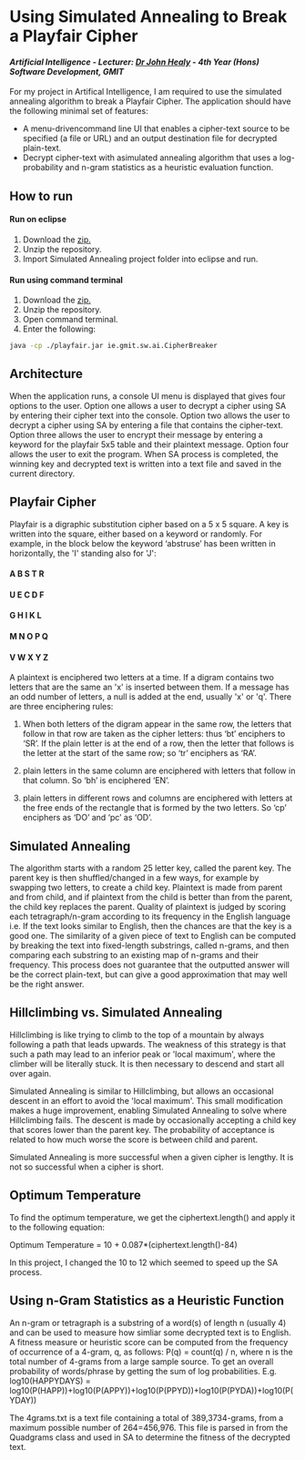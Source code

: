 # Using Simulated Annealing to Break a Playfair Cipher
#### *Artificial Intelligence - Lecturer: [Dr John Healy](https://github.com/bradanfeasa) - 4th Year (Hons) Software Development, GMIT*
For my project in Artifical Intelligence, I am required to use the simulated annealing algorithm to break a Playfair Cipher. The application should have the following minimal set of features:

- A menu-drivencommand line UI that enables a cipher-text source to be specified (a file or URL) and an output destination file for decrypted plain-text.
- Decrypt cipher-text with asimulated annealing algorithm that uses a log-probability and n-gram statistics as a heuristic evaluation function. 

## How to run
#### Run on eclipse
1. Download the [zip.](https://github.com/ianburkeixiv/Artificial_Intelligence/archive/master.zip)
2. Unzip the repository.
3. Import Simulated Annealing project folder into eclipse and run.

#### Run using command terminal
1. Download the [zip.](https://github.com/ianburkeixiv/Artificial_Intelligence/archive/master.zip)
2. Unzip the repository.
3. Open command terminal.
4. Enter the following:
```bash
java -cp ./playfair.jar ie.gmit.sw.ai.CipherBreaker
```
## Architecture
When the application runs, a console UI menu is displayed that gives four options to the user. Option one allows a user to decrypt a cipher using SA by entering their cipher text into the console. Option two allows the user to decrypt a cipher using SA by entering a file that contains the cipher-text. Option three allows the user to encrypt their message by entering a keyword for the playfair 5x5 table and their plaintext message. Option four allows the user to exit the program. When SA process is completed, the winning key and decrypted text is written into a text file and saved in the current directory.

## Playfair Cipher
Playfair is a digraphic substitution cipher based on a 5 x 5 square. A key is written into the square, either based on a keyword or randomly. For example, in the block below the keyword ‘abstruse’ has been written in horizontally, the 'I' standing also for 'J':

#### A B S T R
#### U E C D F
#### G H I K L
#### M N O P Q
#### V W X Y Z

A plaintext is enciphered two letters at a time. If a digram contains two letters that are the same an 'x' is inserted between them. If a message has an odd number of letters, a null is added at the end, usually 'x' or 'q'. There are three enciphering rules:

1. When both letters of the digram appear in the same row, the letters that follow in that row are taken as the cipher letters: thus ‘bt’ enciphers to ‘SR’. If the plain letter is at the end of a row, then the letter that follows is the letter at the start of the same row; so ‘tr’ enciphers as ‘RA’.

2. plain letters in the same column are enciphered with letters that follow in that column. So ‘bh’ is enciphered ‘EN’.

3. plain letters in different rows and columns are enciphered with letters at the free ends of the rectangle that is formed by the two letters. So ‘cp’ enciphers as ‘DO’ and ‘pc’ as ‘OD’.

## Simulated Annealing
The algorithm starts with a random 25 letter key, called the parent key. The parent key is then shuffled/changed in a few ways, for example by swapping two letters, to create a child key. Plaintext is made from parent and from child, and if plaintext from the child is better than from the parent, the child key replaces the parent. Quality of plaintext is judged by scoring each tetragraph/n-gram according to its frequency in the English language i.e. If the text looks similar to English, then the chances are that the key is a good one. The similarity of a given piece of text to English can be computed by breaking the text  into  fixed-length  substrings, called n-grams, and then comparing each substring to an existing map of n-grams and their frequency. This process does not guarantee that the outputted answer will be the correct plain-text, but can give a good approximation that may well be the right answer.

## Hillclimbing vs. Simulated Annealing
Hillclimbing is like trying to climb to the top of a mountain by always following a path that leads upwards. The weakness of this strategy is that such a path may lead to an inferior peak or 'local maximum', where the climber will be literally stuck. It is then necessary to descend and start all over again.

Simulated Annealing is similar to Hillclimbing, but allows an occasional descent in an effort to avoid the 'local maximum'. This small modification makes a huge improvement, enabling Simulated Annealing to solve where Hillclimbing fails. The descent is made by occasionally accepting a child key that scores lower than the parent key. The probability of acceptance is related to how much worse the score is between child and parent.

Simulated Annealing is more successful when a given cipher is lengthy. It is not so successful when a cipher is short.

## Optimum Temperature
To find the optimum temperature, we get the ciphertext.length() and apply it to the following equation:

Optimum Temperature = 10 + 0.087*(ciphertext.length()-84)

In this project, I changed the 10 to 12 which seemed to speed up the SA process.

## Using n-Gram Statistics as a Heuristic Function
An n-gram or tetragraph is a substring of a word(s) of length n (usually 4) and can be used to measure how simliar some decrypted text is to English. A fitness  measure  or  heuristic  score  can  be  computed  from  the  frequency  of occurrence of a 4-gram, q, as follows: P(q) = count(q) / n, where n is the total number of 4-grams from a large sample source. To get an overall probability of words/phrase by getting the sum of log probabilities. E.g. log10(HAPPYDAYS) = log10(P(HAPP))+log10(P(APPY))+log10(P(PPYD))+log10(P(PYDA))+log10(P(YDAY))

The 4grams.txt is a  text  file  containing  a  total  of 389,3734-grams,  from  a maximum  possible  number  of  264=456,976. This file is parsed in from the Quadgrams class and used in SA to determine the fitness of the decrypted text.

